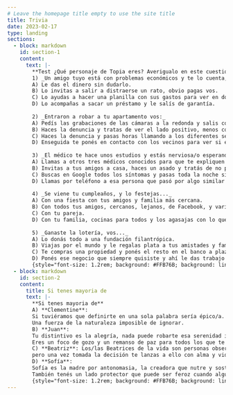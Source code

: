 ```yaml
---
# Leave the homepage title empty to use the site title
title: Trivia
date: 2023-02-17
type: landing
sections:
  - block: markdown
    id: section-1
    content:
      text: |-
        **Test ¿Qué personaje de Topia eres? Averigualo en este cuestionario.**  
        1) _Un amigo tuyo está con problemas económicos y te lo cuenta, vos:_  
        A) Le das el dinero sin dudarlo.  
        B) Lo invitas a salir a distraerse un rato, obvio pagas vos.  
        C) Lo ayudas a hacer una planilla con sus gastos para ver en dónde puede ahorrar.  
        D) Lo acompañas a sacar un préstamo y le salís de garantía.      
          
        2) _Entraron a robar a tu apartamento vos:_  
        A) Pedís las grabaciones de las cámaras a la redonda y salis con fotos de los sospechosos a tratar de obtener información.  
        B) Haces la denuncia y tratas de ver el lado positivo, menos cosas para limpiar.  
        C) Haces la denuncia y pasas horas llamando a los diferentes seguros que tenés para tratar de recuperar algo.  
        D) Enseguida te ponés en contacto con los vecinos para ver si están todos bien y si a alguien más le pasó vas a verlo para darle una mano.      
          
        3) _El médico te hace unos estudios y estás nerviosa/o esperando los resultados, por mientras:_  
        A) Llamas a otros tres médicos conocidos para que te expliquen opciones posibles y por las dudas haces testamento. Después quedás tranquila/o.  
        B) Invitas a tus amigos a casa, haces un asado y tratás de no pensar en eso.  
        C) Buscas en Google todos los síntomas y pasas toda la noche sin dormir pensando en eso.  
        D) Llamas por teléfono a esa persona que pasó por algo similar para saber cómo está, cómo se siente ahora y si necesita que hagas algo por ella.       
          
        4) _Se viene tu cumpleaños, y lo festejas..._  
        A) Con una fiesta con tus amigos y familia más cercana.  
        B) Con todos tus amigos, cercanos, lejanos, de Facebook, y varios vecinos del barrio que vieron luz y entraron. Cuantos más mejor.  
        C) Con tu pareja.  
        D) Con tu familia, cocinas para todos y los agasajas con lo que más les gusta.    
          
        5) _Ganaste la lotería, vos..._  
        A) Lo donás todo a una fundación filantrópica.  
        B) Viajas por el mundo y le regalas plata a tus amistades y familiares si lo necesitan.  
        C) Te compras una propiedad y ponés el resto en el banco a plazo fijo.  
        D) Ponés ese negocio que siempre quisiste y ahí le das trabajo a gente que querés.    
        {style="font-size: 1.2rem; background: #FFB76B; background: linear-gradient(to right, #FFB76B 0%, #FFA73D 30%, #FF7C00 60%, #FF7F04 100%); -webkit-background-clip: text; -webkit-text-fill-color: transparent;"}
  - block: markdown
    id: section-2
    content:
      title: Si tenes mayoria de
      text: |-
        **Si tenes mayoria de**  
        A) **Clementine**:  
        Si tuviéramos que definirte en una sola palabra sería épico/a. Vas por la vida dejando tu huella y buscando el bienestar de todos a tu paso. 
        Una fuerza de la naturaleza imposible de ignorar.  
        B) **Juan**:  
        Tu distintivo es la alegría, nada puede robarte esa serenidad interior y la sonrisa plena. 
        Eres un foco de gozo y un remanso de paz para todos los que te rodean.  
        C) **Beatriz**: Los/las Beatrices de la vida son personas observadoras, curiosas. Si te tocó éste personaje es porque eres alguien analítico que no hace nada sin pensarlo bien, 
        pero una vez tomada la decisión te lanzas a ello con alma y vida.  
        D) **Sofía**:  
        Sofía es la madre por antonomasia, la creadora que nutre y sostiene. Si éste es tu personaje tenés mucho de cuidador/a, sos fiel y cariñosa/o. 
        También tenés un lado protector que puede ser feroz cuando alguien que amas está en peligro.
        {style="font-size: 1.2rem; background: #FFB76B; background: linear-gradient(to right, #FFB76B 0%, #FFA73D 30%, #FF7C00 60%, #FF7F04 100%); -webkit-background-clip: text; -webkit-text-fill-color: transparent;"}
---
```

